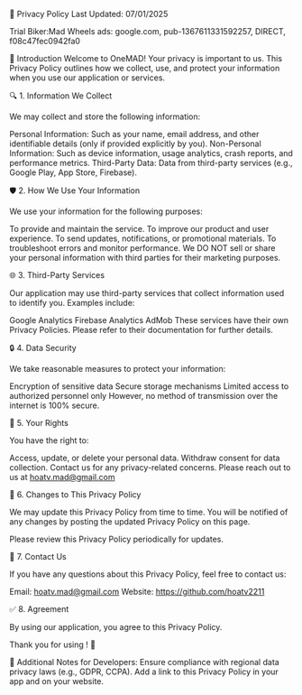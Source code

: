 📑 Privacy Policy
Last Updated: 07/01/2025

Trial Biker:Mad Wheels ads:
google.com, pub-1367611331592257, DIRECT, f08c47fec0942fa0

📖 Introduction
Welcome to OneMAD!
Your privacy is important to us. This Privacy Policy outlines how we collect, use, and protect your information when you use our application or services.

🔍 1. Information We Collect

We may collect and store the following information:

Personal Information: Such as your name, email address, and other identifiable details (only if provided explicitly by you).
Non-Personal Information: Such as device information, usage analytics, crash reports, and performance metrics.
Third-Party Data: Data from third-party services (e.g., Google Play, App Store, Firebase).

🛡️ 2. How We Use Your Information

We use your information for the following purposes:

To provide and maintain the service.
To improve our product and user experience.
To send updates, notifications, or promotional materials.
To troubleshoot errors and monitor performance.
We DO NOT sell or share your personal information with third parties for their marketing purposes.

🌐 3. Third-Party Services

Our application may use third-party services that collect information used to identify you.
Examples include:

Google Analytics
Firebase Analytics
AdMob
These services have their own Privacy Policies. Please refer to their documentation for further details.

🔒 4. Data Security

We take reasonable measures to protect your information:

Encryption of sensitive data
Secure storage mechanisms
Limited access to authorized personnel only
However, no method of transmission over the internet is 100% secure.

🧠 5. Your Rights

You have the right to:

Access, update, or delete your personal data.
Withdraw consent for data collection.
Contact us for any privacy-related concerns.
Please reach out to us at hoatv.mad@gmail.com

📲 6. Changes to This Privacy Policy

We may update this Privacy Policy from time to time. You will be notified of any changes by posting the updated Privacy Policy on this page.

Please review this Privacy Policy periodically for updates.

📧 7. Contact Us

If you have any questions about this Privacy Policy, feel free to contact us:

Email: hoatv.mad@gmail.com
Website: https://github.com/hoatv2211

✅ 8. Agreement

By using our application, you agree to this Privacy Policy.

Thank you for using ! 🚀

📌 Additional Notes for Developers:
Ensure compliance with regional data privacy laws (e.g., GDPR, CCPA).
Add a link to this Privacy Policy in your app and on your website.
